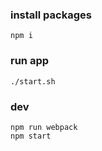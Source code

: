### install packages

```
npm i
```

### run app

```
./start.sh
```

### dev

```
npm run webpack
npm start
```
